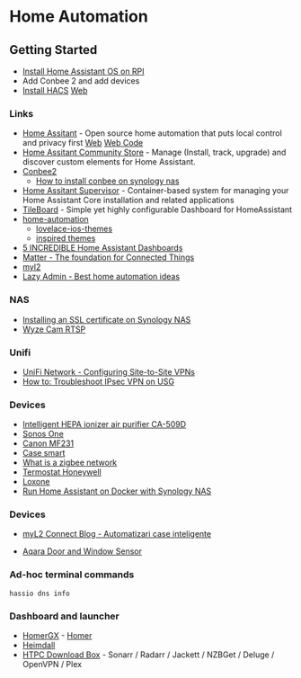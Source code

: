 # Home Automation

## Getting Started

- [Install Home Assistant OS on RPI](https://www.home-assistant.io/installation/raspberrypi)
- Add Conbee 2 and add devices
- [Install HACS](https://hacs.xyz/docs/setup/prerequisites) [Web](https://hacs.xyz/)


### Links

- [Home Assitant](https://github.com/home-assistant/core) - Open source home automation that puts local control and privacy first [Web](https://www.home-assistant.io/) [Web Code](https://github.com/home-assistant/home-assistant.io)
- [Home Assitant Community Store](https://github.com/hacs/integration) - Manage (Install, track, upgrade) and discover custom elements for Home Assistant.
- [Conbee2](https://phoscon.de/en/conbee2)
  - [How to install conbee on synology nas](https://community.home-assistant.io/t/how-to-install-conbee-on-synology-nas/101029/2)
- [Home Assitant Supervisor](https://github.com/home-assistant/supervisor) - Container-based system for managing your Home Assistant Core installation and related applications
- [TileBoard](https://github.com/resoai/TileBoard) - Simple yet highly configurable Dashboard for HomeAssistant
- [home-automation](https://wiki.nikitavoloboev.xyz/automation/home-automation)
  - [lovelace-ios-themes](https://github.com/basnijholt/lovelace-ios-themes)
  - [inspired themes](https://www.reddit.com/r/homeassistant/comments/h9ckpt/beautiful_ios_dark_and_light_mode_inspired_themes/)
- [5 INCREDIBLE Home Assistant Dashboards](https://www.youtube.com/watch?v=q9LjEV5dgMQ)
- [Matter - The foundation for Connected Things](https://csa-iot.org/all-solutions/matter/)
- [myl2](https://myl2.ro/ro/)
- [Lazy Admin - Best home automation ideas](https://lazyadmin.nl/home-network/best-home-automation-ideas/)

### NAS

- [Installing an SSL certificate on Synology NAS](https://www.namecheap.com/support/knowledgebase/article.aspx/9635/33/installing-an-ssl-certificate-on-synology-nas/)
- [Wyze Cam RTSP](https://support.wyze.com/hc/en-us/articles/360026245231-Wyze-Cam-RTSP)

### Unifi

- [UniFi Network - Configuring Site-to-Site VPNs](https://help.ui.com/hc/en-us/articles/360002426234-UniFi-Network-Configuring-Site-to-Site-VPNs)
- [How to: Troubleshoot IPsec VPN on USG](https://kx.cloudingenium.com/ubiquiti/unifi/usg/how-to-troubleshoot-ipsec-vpn-on-usg/)

### Devices

- [Intelligent HEPA ionizer air purifier CA-509D](https://www.cleanairoptima.com/air-purifiers/intelligent-hepa-ionizer-air-purifier-ca-509d/i/304/)
- [Sonos One](https://www.sonos.com/en/shop/one-sl.html)
- [Canon MF231](automation/i-sensys-mf231-mfp.pdf)
- [Case smart](https://case-smart.ro/)
- [What is a zigbee network](https://www.assured-systems.com/uk/news/article/what-is-a-zigbee-network/)
- [Termostat Honeywell](https://www.potcontrol.ro/termostat-Honeywell-wi-fi-evohome-bosch-ct-200pret?sort=20a&fltMarcaBrand[]=Honeywell)
- [Loxone](https://www.loxone.com/enus/products/security/)
- [Run Home Assistant on Docker with Synology NAS](https://www.paolotagliaferri.com/home-automation-home-assistant-docker-synology/)

### Devices
- [myL2 Connect Blog - Automatizari case inteligente](https://blog.myl2.ro/casa-inteligenta-cum-incepem/)

- [Aqara Door and Window Sensor](https://xiaomiromania.com/gadget-uri/automatizarea-casei/aqara-door-and-window-sensor.html)

### Ad-hoc terminal commands 

```
hassio dns info
```

### Dashboard and launcher

- [HomerGX](https://github.com/GeorgeGedox/HomerGX) - [Homer](https://github.com/bastienwirtz/homer)
- [Heimdall](https://github.com/linuxserver/Heimdall)
- [HTPC Download Box](https://github.com/sebgl/htpc-download-box#setup-jackett) - Sonarr / Radarr / Jackett / NZBGet / Deluge / OpenVPN / Plex 

